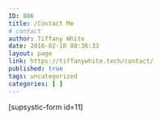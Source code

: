 ```yaml
---
ID: 886
title: /Contact Me
# contact
author: Tiffany White
date: 2016-02-10 00:36:33
layout: page
link: https://tiffanywhite.tech/contact/
published: true
tags: uncategorized
categories: [ ]
---
```

[supsystic-form id=11]